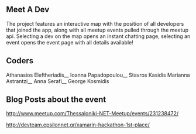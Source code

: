 ## Meet A Dev
The project  features an interactive map with the position of all developers that joined the app, along with all meetup events pulled through the meetup api. Selecting a dev on the map opens an instant chatting page, selecting an event opens the event page with all details available!

## Coders
Athanasios Eleftheriadis__
Ioanna Papadopoulou__
Stavros Kasidis
Marianna Astrantzi__
Anna Serafi__
George Kosmidis

## Blog Posts about the event
http://www.meetup.com/Thessaloniki-NET-Meetup/events/231238472/

http://devteam.epsilonnet.gr/xamarin-hackathon-1st-place/
